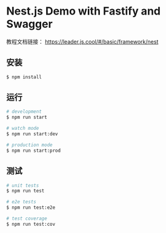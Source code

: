 # Nest.js Demo with Fastify and Swagger

教程文档链接： <https://leader.js.cool/#/basic/framework/nest>

## 安装

```bash
$ npm install
```

## 运行

```bash
# development
$ npm run start

# watch mode
$ npm run start:dev

# production mode
$ npm run start:prod
```

## 测试

```bash
# unit tests
$ npm run test

# e2e tests
$ npm run test:e2e

# test coverage
$ npm run test:cov
```
